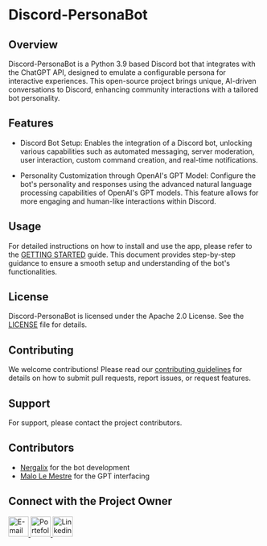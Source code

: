 # Discord-PersonaBot

## Overview

Discord-PersonaBot is a Python 3.9 based Discord bot that integrates with the ChatGPT API, designed to emulate a configurable persona for interactive experiences. This open-source project brings unique, AI-driven conversations to Discord, enhancing community interactions with a tailored bot personality.

## Features

- Discord Bot Setup: Enables the integration of a Discord bot, unlocking various capabilities such as automated messaging, server moderation, user interaction, custom command creation, and real-time notifications.

- Personality Customization through OpenAI's GPT Model: Configure the bot's personality and responses using the advanced natural language processing capabilities of OpenAI's GPT models. This feature allows for more engaging and human-like interactions within Discord.

## Usage

For detailed instructions on how to install and use the  app, please refer to the [GETTING STARTED](./GETTING_STARTED.md) guide. This document provides step-by-step guidance to ensure a smooth setup and understanding of the bot's functionalities.

## License

Discord-PersonaBot is licensed under the Apache 2.0 License. See the [LICENSE](./LICENCE) file for details.

## Contributing

We welcome contributions! Please read our [contributing guidelines](./CONTRIBUTING) for details on how to submit pull requests, report issues, or request features.

## Support

For support, please contact the project contributors. 

## Contributors

- [Nergalix](https://github.com/Nergalix) for the bot development
- [Malo Le Mestre](https://github.com/MaloLM) for the GPT interfacing

<!-- <a href = "https://github.com/MaloLM/Discord-PersonaBot/contributors">
   <img src = "https://contrib.rocks/image?repo=MaloLM/Discord-PersonaBot"/>
 </a> -->



## Connect with the Project Owner

<div> 
   <a href="https://portfolio.dopee.io/#/contact" target="_blank">
      <img src="https://img.shields.io/badge/Email-D14836?style=for-the-badge&logo=maildotru&logoColor=white" alt="E-mail" height=40>
   </a>
   
   <a href="https://portfolio.dopee.io" target="_blank">
      <img src="https://img.shields.io/badge/Portefolio-green?style=for-the-badge&logo=vuedotjs&logoColor=white" alt="Portefolio" height=40>
   </a>
   
   <a href="https://www.linkedin.com/in/malo-le-mestre/" target="_blank">
      <img src="https://img.shields.io/badge/LinkedIn-0077B5?style=for-the-badge&logo=linkedin&logoColor=white" alt="Linkedin" height=40>
   </a>
</div>

